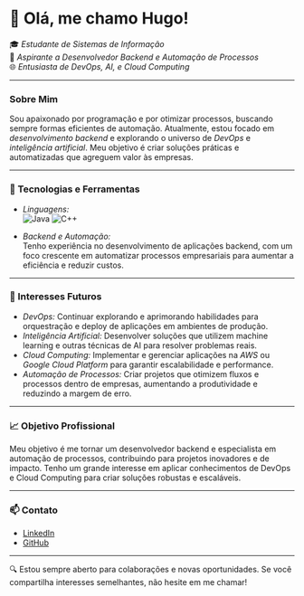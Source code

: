 # 👋 Olá, me chamo Hugo!

🎓 *Estudante de Sistemas de Informação*  
🚀 *Aspirante a Desenvolvedor Backend e Automação de Processos*  
🌐 *Entusiasta de DevOps, AI, e Cloud Computing*

---

### Sobre Mim

Sou apaixonado por programação e por otimizar processos, buscando sempre formas eficientes de automação. Atualmente, estou focado em *desenvolvimento backend* e explorando o universo de *DevOps* e *inteligência artificial*. Meu objetivo é criar soluções práticas e automatizadas que agreguem valor às empresas.

---

### 🔧 Tecnologias e Ferramentas

- *Linguagens:*  
  ![Java](https://img.shields.io/badge/-Java-007396?style=flat&logo=java&logoColor=white) 
  ![C++](https://img.shields.io/badge/-C++-00599C?style=flat&logo=c%2B%2B&logoColor=white)

- *Backend e Automação:*  
  Tenho experiência no desenvolvimento de aplicações backend, com um foco crescente em automatizar processos empresariais para aumentar a eficiência e reduzir custos.

---

### 🌱 Interesses Futuros

- *DevOps:* Continuar explorando e aprimorando habilidades para orquestração e deploy de aplicações em ambientes de produção.
- *Inteligência Artificial:* Desenvolver soluções que utilizem machine learning e outras técnicas de AI para resolver problemas reais.
- *Cloud Computing:* Implementar e gerenciar aplicações na *AWS* ou *Google Cloud Platform* para garantir escalabilidade e performance.
- *Automação de Processos:* Criar projetos que otimizem fluxos e processos dentro de empresas, aumentando a produtividade e reduzindo a margem de erro.

---

### 📈 Objetivo Profissional

Meu objetivo é me tornar um desenvolvedor backend e especialista em automação de processos, contribuindo para projetos inovadores e de impacto. Tenho um grande interesse em aplicar conhecimentos de DevOps e Cloud Computing para criar soluções robustas e escaláveis.

---

### 📫 Contato

- [LinkedIn](https://www.linkedin.com/in/hugo-pontello/)  
- [GitHub](https://github.com/DPontello)

---

🔍 Estou sempre aberto para colaborações e novas oportunidades. Se você compartilha interesses semelhantes, não hesite em me chamar!
